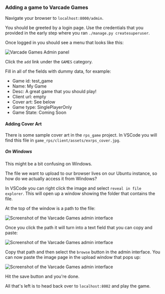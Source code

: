 ### Adding a game to Varcade Games

Navigate your browser to `localhost:8000/admin`.

You should be greeted by a login page. Use the credentials that you provided in the early step where you ran `./manage.py createsuperuser`.

Once logged in you should see a menu that looks like this:

![Varcade Games Admin panel](/img/admin_panel.png)

Click the `add` link under the `GAMES` category. 

Fill in all of the fields with dummy data, for example:

* Game id: test_game
* Name: My Game
* Desc: A great game that you should play!
* Client url: empty
* Cover art: See below
* Game type: SinglePlayerOnly
* Game State: Coming Soon

#### Adding Cover Art

There is some sample cover art in the `rps_game` project. In VSCode you will find this file in `game_rps/client/assets/exrps_cover.jpg`.

##### On Windows

This might be a bit confusing on Windows. 

The file we want to upload to our browser lives on our Ubuntu instance, so how do we actually access it from Windows?

In VSCode you can right click the image and select `reveal in file explorer`. This will open up a window showing the folder that contains the file.

At the top of the window is a path to the file:

![Screenshot of the Varcade Games admin interface](/img/access_exrps_cover_from_ubuntu_unhighlighted.png)

Once you click the path it will turn into a text field that you can copy and paste:

![Screenshot of the Varcade Games admin interface](/img/access_exrps_cover_from_ubuntu_highlighted.png)

Copy that path and then select the `browse` button in the admin interface. You can now paste the image page in the upload window that pops up:

![Screenshot of the Varcade Games admin interface](/img/upload_exrps_cover_art.png)

Hit the save button and you're done.

All that's left is to head back over to `localhost:8002` and play the game.
